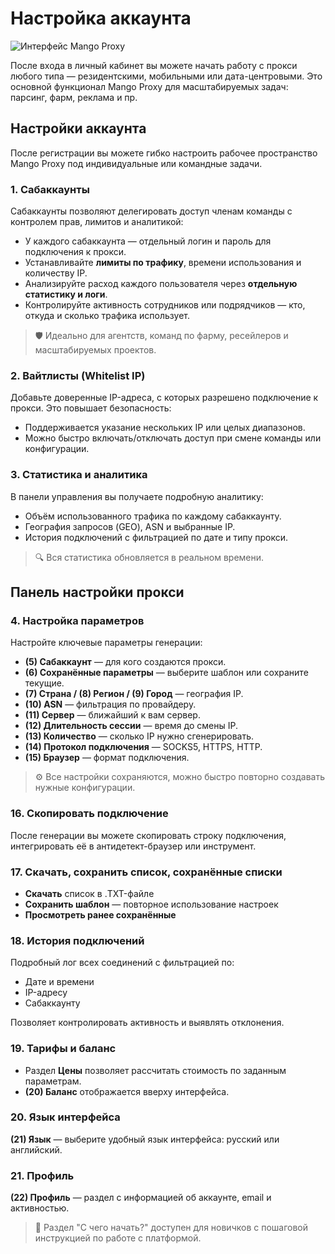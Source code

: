 # Настройка аккаунта

![Интерфейс Mango Proxy](../../static/img/photo_5911269932115543734_y-2.jpg)

После входа в личный кабинет вы можете начать работу с прокси любого типа — резидентскими, мобильными или дата-центровыми. Это основной функционал Mango Proxy для масштабируемых задач: парсинг, фарм, реклама и пр.

## Настройки аккаунта

После регистрации вы можете гибко настроить рабочее пространство Mango Proxy под индивидуальные или командные задачи.

### 1. Сабаккаунты

Сабаккаунты позволяют делегировать доступ членам команды с контролем прав, лимитов и аналитикой:

* У каждого сабаккаунта — отдельный логин и пароль для подключения к прокси.
* Устанавливайте **лимиты по трафику**, времени использования и количеству IP.
* Анализируйте расход каждого пользователя через **отдельную статистику и логи**.
* Контролируйте активность сотрудников или подрядчиков — кто, откуда и сколько трафика использует.

> 🛡️ Идеально для агентств, команд по фарму, ресейлеров и масштабируемых проектов.

### 2. Вайтлисты (Whitelist IP)

Добавьте доверенные IP-адреса, с которых разрешено подключение к прокси. Это повышает безопасность:

* Поддерживается указание нескольких IP или целых диапазонов.
* Можно быстро включать/отключать доступ при смене команды или конфигурации.

### 3. Статистика и аналитика

В панели управления вы получаете подробную аналитику:

* Объём использованного трафика по каждому сабаккаунту.
* География запросов (GEO), ASN и выбранные IP.
* История подключений с фильтрацией по дате и типу прокси.

> 🔍 Вся статистика обновляется в реальном времени.

## Панель настройки прокси

### 4. Настройка параметров

Настройте ключевые параметры генерации:

* **(5) Сабаккаунт** — для кого создаются прокси.
* **(6) Сохранённые параметры** — выберите шаблон или сохраните текущие.
* **(7) Страна / (8) Регион / (9) Город** — география IP.
* **(10) ASN** — фильтрация по провайдеру.
* **(11) Сервер** — ближайший к вам сервер.
* **(12) Длительность сессии** — время до смены IP.
* **(13) Количество** — сколько IP нужно сгенерировать.
* **(14) Протокол подключения** — SOCKS5, HTTPS, HTTP.
* **(15) Браузер** — формат подключения.

> ⚙️ Все настройки сохраняются, можно быстро повторно создавать нужные конфигурации.

### 16. Скопировать подключение

После генерации вы можете скопировать строку подключения, интегрировать её в антидетект-браузер или инструмент.

### 17. Скачать, сохранить список, сохранённые списки

* **Скачать** список в .TXT-файле
* **Сохранить шаблон** — повторное использование настроек
* **Просмотреть ранее сохранённые**

### 18. История подключений

Подробный лог всех соединений с фильтрацией по:

* Дате и времени
* IP-адресу
* Сабаккаунту

Позволяет контролировать активность и выявлять отклонения.

### 19. Тарифы и баланс

* Раздел **Цены** позволяет рассчитать стоимость по заданным параметрам.
* **(20) Баланс** отображается вверху интерфейса.

### 20. Язык интерфейса

**(21) Язык** — выберите удобный язык интерфейса: русский или английский.

### 21. Профиль

**(22) Профиль** — раздел с информацией об аккаунте, email и активностью.

> 🧭 Раздел "С чего начать?" доступен для новичков с пошаговой инструкцией по работе с платформой.
